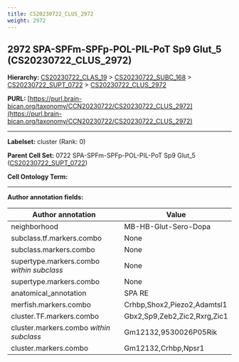 ```yaml
---
title: CS20230722_CLUS_2972
weight: 2972
---
```

## 2972 SPA-SPFm-SPFp-POL-PIL-PoT Sp9 Glut_5 (CS20230722_CLUS_2972)
<b>Hierarchy: </b>
[CS20230722_CLAS_19](../CS20230722_CLAS_19) >
[CS20230722_SUBC_168](../CS20230722_SUBC_168) >
[CS20230722_SUPT_0722](../CS20230722_SUPT_0722) >
[CS20230722_CLUS_2972](../CS20230722_CLUS_2972)

**PURL:** [https://purl.brain-bican.org/taxonomy/CCN20230722/CS20230722_CLUS_2972](https://purl.brain-bican.org/taxonomy/CCN20230722/CS20230722_CLUS_2972)

---


**Labelset:** cluster (Rank: 0)

**Parent Cell Set:** 0722 SPA-SPFm-SPFp-POL-PIL-PoT Sp9 Glut_5 ([CS20230722_SUPT_0722](../CS20230722_SUPT_0722))



**Cell Ontology Term:** 

[MARKER GENES.]: #


---

[TRANSFERRED ANNOTATIONS.]: #


[AUTHOR ANNOTATION FIELDS.]: #


**Author annotation fields:**

| Author annotation | Value |
|-------------------|-------|
|neighborhood|MB-HB-Glut-Sero-Dopa|
|subclass.tf.markers.combo|None|
|subclass.markers.combo|None|
|supertype.markers.combo _within subclass_|None|
|supertype.markers.combo|None|
|anatomical_annotation|SPA RE|
|merfish.markers.combo|Crhbp,Shox2,Piezo2,Adamtsl1|
|cluster.TF.markers.combo|Gbx2,Sp9,Zeb2,Zic2,Rxrg,Zic1|
|cluster.markers.combo _within subclass_|Gm12132,9530026P05Rik|
|cluster.markers.combo|Gm12132,Crhbp,Npsr1|

